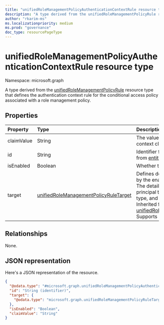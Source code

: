 ```yaml
---
title: "unifiedRoleManagementPolicyAuthenticationContextRule resource type"
description: "A type derived from the unifiedRoleManagementPolicyRule resource type that defines the authentication context rule for the conditional access policy associated with a role management policy."
author: "rkarim-ms"
ms.localizationpriority: medium
ms.prod: "governance"
doc_type: resourcePageType
---
```


# unifiedRoleManagementPolicyAuthenticationContextRule resource type

Namespace: microsoft.graph

A type derived from the [unifiedRoleManagementPolicyRule](../resources/unifiedrolemanagementpolicyrule.md) resource type that defines the authentication context rule for the conditional access policy associated with a role management policy.

## Properties
|Property|Type|Description|
|:---|:---|:---|
|claimValue|String|The value of the authentication context claim.|
|id|String|Identifier for the rule. Inherited from [entity](../resources/entity.md).|
|isEnabled|Boolean| Whether this rule is enabled.|
|target|[unifiedRoleManagementPolicyRuleTarget](../resources/unifiedrolemanagementpolicyruletarget.md)|Defines details of the scope that by the enablement rule targets. The details can include the principal type, the role assignment type, and actions affecting a role. Inherited from [unifiedRoleManagementPolicyRule](../resources/unifiedrolemanagementpolicyrule.md). Supports `$filter` (`eq`, `ne`).|

## Relationships
None.

## JSON representation
Here's a JSON representation of the resource.
<!-- {
  "blockType": "resource",
  "keyProperty": "id",
  "@odata.type": "microsoft.graph.unifiedRoleManagementPolicyAuthenticationContextRule",
  "baseType": "microsoft.graph.unifiedRoleManagementPolicyRule",
  "openType": false
}
-->
``` json
{
  "@odata.type": "#microsoft.graph.unifiedRoleManagementPolicyAuthenticationContextRule",
  "id": "String (identifier)",
  "target": {
    "@odata.type": "microsoft.graph.unifiedRoleManagementPolicyRuleTarget"
  },
  "isEnabled": "Boolean",
  "claimValue": "String"
}
```

